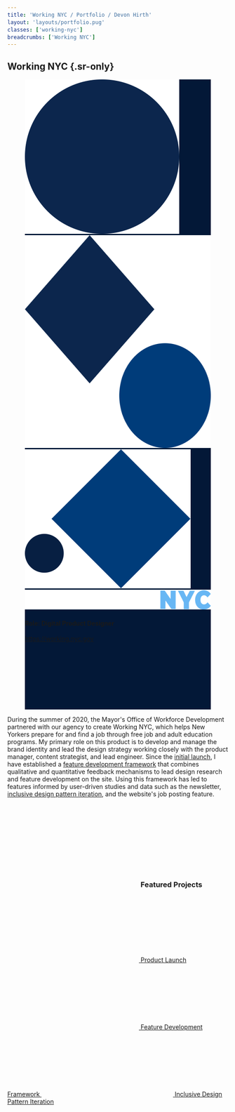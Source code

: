 ```yaml
---
title: 'Working NYC / Portfolio / Devon Hirth'
layout: 'layouts/portfolio.pug'
classes: ['working-nyc']
breadcrumbs: ['Working NYC']
---
```


## Working NYC {.sr-only}

<figure class="figure -mx-3 tablet:mx-0" style="background-color: #031837">
  <div class="figure__matte">
    <img class="absolute hidden desktop:block" src="/img/wnyc-shape-1.svg" width="352" height="352" style="right: -90px; bottom: -63px;" />
    <img class="absolute hidden desktop:block" src="/img/wnyc-shape-2.svg" width="485" height="485" style="left: -123px; bottom: 0px;" />
    <img class="absolute hidden desktop:block" src="/img/wnyc-shape-3.svg" width="378" height="317" style="right: -71px; top: -114px;" />
    <div class="absolute flex flex-col justify-center items-center px-4 w-full h-full">
      <img class="large:mb-6" src="/img/wnyc-logo-standard.svg" width="506" height="45" />
    </div>
  </div>

  <figcaption>
    <h4 class="h5 mb-3">Role: Digital Product Designer</h4>
    <p><a class="btn btn-primary" href="https://working.nyc.gov" target="_blank" rel="noopener nofollow noreferrer">https://working.nyc.gov <svg class="icon mis-half" aria-hidden="true"><use xlink:href="#tabler-external-link"></use></svg></a>
  </figcaption>
</figure>

During the summer of 2020, the Mayor's Office of Workforce Development partnered with our agency to create Working NYC, which helps New Yorkers prepare for and find a job through free job and adult education programs. My primary role on this product is to develop and manage the brand identity and lead the design strategy working closely with the product manager, content strategist, and lead engineer. Since the [initial launch](/portfolio/working-nyc/product-launch), I have established a [feature development framework](/portfolio/working-nyc/feature-development-framework) that combines qualitative and quantitative feedback mechanisms to lead design research and feature development on the site. Using this framework has led to features informed by user-driven studies and data such as the newsletter, [inclusive design pattern iteration](/portfolio/working-nyc/inclusive-design-pattern-iteration), and the website's job posting feature.

&nbsp;

### <a class="flex mie-1 no-underline" id="featured-projects" href="#featured-projects"><svg class="icon" aria-hidden="true"><use xlink:href="#tabler-folders"></use></svg></a> Featured Projects

<nav class="grid grid-cols-1 tablet:grid-cols-2 gap-3" aria-label="Project Navigation">
  <a class="btn border-4 m-0 h-30vh desktop:h-30vh min-h-xsmall w-full flex-col items-center justify-center" href="/portfolio/working-nyc/product-launch">
    <svg class="icon w-5 h-5 mie-1" aria-hidden="true">
      <use xlink:href="#tabler-folder"></use>
    </svg>
    <span class="h3 primary font-normal m-0 my-1 text-center">Product Launch</span>
  </a>

  <a class="btn border-4 m-0 h-30vh desktop:h-30vh min-h-xsmall w-full flex-col items-center justify-center" href="/portfolio/working-nyc/feature-development-framework">
    <svg class="icon w-5 h-5 mie-1" aria-hidden="true">
      <use xlink:href="#tabler-folder"></use>
    </svg>
    <span class="h3 primary font-normal m-0 my-1 text-center">Feature Development Framework</span>
  </a>

  <!-- * [Newsletter](#newsletter) -->

  <a class="btn border-4 m-0 h-30vh desktop:h-30vh min-h-xsmall w-full flex-col items-center justify-center" href="/portfolio/working-nyc/inclusive-design-pattern-iteration">
    <svg class="icon w-5 h-5 mie-1" aria-hidden="true">
      <use xlink:href="#tabler-folder"></use>
    </svg>
    <span class="h3 primary font-normal m-0 my-1 text-center">Inclusive Design Pattern Iteration</span>
  </a>
</nav>
